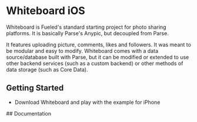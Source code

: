 # Whiteboard iOS

Whiteboard is Fueled's standard starting project for photo sharing platforms.
It is basically Parse's Anypic, but decoupled from Parse.

It features uploading picture, comments, likes and followers. 
It was meant to be modular and easy to modify. Whiteboard comes with a data source/database built with Parse, but it can be modified or extended to use other backend services (such as a custom backend) or other methods of data storage (such as Core Data).

## Getting Started
<ul>
  <li>Download Whiteboard and play with the example for iPhone</li>
</ul>
## Documentation 


